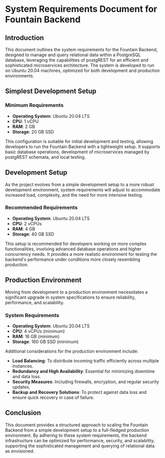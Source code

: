 # System Requirements Document for Fountain Backend

## Introduction

This document outlines the system requirements for the Fountain Backend, designed to manage and query relational data within a PostgreSQL database, leveraging the capabilities of postgREST for an efficient and sophisticated microservices architecture. The system is developed to run on Ubuntu 20.04 machines, optimized for both development and production environments.

## Simplest Development Setup

### Minimum Requirements

- **Operating System**: Ubuntu 20.04 LTS
- **CPU**: 1 vCPU
- **RAM**: 2 GB
- **Storage**: 20 GB SSD

This configuration is suitable for initial development and testing, allowing developers to run the Fountain Backend with a lightweight setup. It supports basic database operations, development of microservices managed by postgREST schemata, and local testing.

## Development Setup

As the project evolves from a simple development setup to a more robust development environment, system requirements will adjust to accommodate increased load, complexity, and the need for more intensive testing.

### Recommended Requirements

- **Operating System**: Ubuntu 20.04 LTS
- **CPU**: 2 vCPUs
- **RAM**: 4 GB
- **Storage**: 40 GB SSD

This setup is recommended for developers working on more complex functionalities, involving advanced database operations and higher concurrency needs. It provides a more realistic environment for testing the backend's performance under conditions more closely resembling production.

## Production Environment

Moving from development to a production environment necessitates a significant upgrade in system specifications to ensure reliability, performance, and scalability.

### System Requirements

- **Operating System**: Ubuntu 20.04 LTS
- **CPU**: 4 vCPUs (minimum)
- **RAM**: 16 GB (minimum)
- **Storage**: 160 GB SSD (minimum)

Additional considerations for the production environment include:

- **Load Balancing**: To distribute incoming traffic efficiently across multiple instances.
- **Redundancy and High Availability**: Essential for minimizing downtime and data loss.
- **Security Measures**: Including firewalls, encryption, and regular security updates.
- **Backup and Recovery Solutions**: To protect against data loss and ensure quick recovery in case of failure.

## Conclusion

This document provides a structured approach to scaling the Fountain Backend from a simple development setup to a full-fledged production environment. By adhering to these system requirements, the backend infrastructure can be optimized for performance, security, and scalability, supporting the sophisticated management and querying of relational data as envisioned.